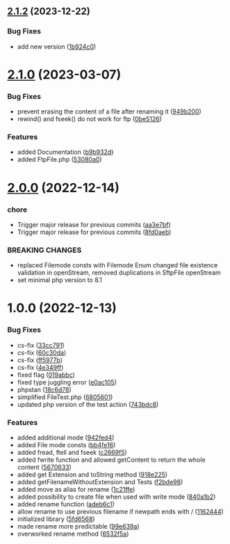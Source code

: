 ## [2.1.2](https://github.com/ambimax/php-lib-file/compare/2.1.1...2.1.2) (2023-12-22)


### Bug Fixes

* add new version ([1b924c0](https://github.com/ambimax/php-lib-file/commit/1b924c067840a0890c8624fec6db644f1951d6d6))

# [2.1.0](https://github.com/ambimax/php-lib-file/compare/2.0.0...2.1.0) (2023-03-07)


### Bug Fixes

* prevent erasing the content of a file after renaming it ([949b200](https://github.com/ambimax/php-lib-file/commit/949b200f405ec9651ab964abf4cd5d30f826fd2d))
* rewind() and fseek() do not work for ftp ([0be5126](https://github.com/ambimax/php-lib-file/commit/0be5126bc50432b5a94c82a520f1708239ac411c))


### Features

* added Documentation ([b9b932d](https://github.com/ambimax/php-lib-file/commit/b9b932d7b58f51ba843443941355f2d5a83fac7d))
* added FtpFile.php ([53080a0](https://github.com/ambimax/php-lib-file/commit/53080a0188944dccd5082443f6df0ac76462e17d))

# [2.0.0](https://github.com/ambimax/php-lib-file/compare/1.0.0...2.0.0) (2022-12-14)


### chore

* Trigger major release for previous commits ([aa3e7bf](https://github.com/ambimax/php-lib-file/commit/aa3e7bfb672daa2ea01e26a761d4b55d9f18b8a7))
* Trigger major release for previous commits ([8fd0aeb](https://github.com/ambimax/php-lib-file/commit/8fd0aeb88465dd39b7389b24da1083a7a56ac1e1))


### BREAKING CHANGES

* replaced Filemode consts with Filemode Enum
changed file existence validation in openStream,
removed duplications in SftpFile openStream
* set minimal php version to 8.1

# 1.0.0 (2022-12-13)


### Bug Fixes

* cs-fix ([33cc791](https://github.com/ambimax/php-lib-file/commit/33cc791037a01b07b899ca848f1f6feebc5032e1))
* cs-fix ([60c30da](https://github.com/ambimax/php-lib-file/commit/60c30da392464c638e64810f9dfcacd5671277ed))
* cs-fix ([ff5977b](https://github.com/ambimax/php-lib-file/commit/ff5977b15aea724c06913d27dfe5e03026d061e8))
* cs-fix ([4e349ff](https://github.com/ambimax/php-lib-file/commit/4e349ffab1e0c6f26f86d09d11dd906c1a10a354))
* fixed flag ([019abbc](https://github.com/ambimax/php-lib-file/commit/019abbc78f2b44d568c46b48c8fa380084028084))
* fixed type juggling error ([e0ac105](https://github.com/ambimax/php-lib-file/commit/e0ac105f933238292edec0aa369ef24335edff4f))
* phpstan ([18c6d78](https://github.com/ambimax/php-lib-file/commit/18c6d78658e75bddb52819b7df95eee989acc922))
* simplified FileTest.php ([6805601](https://github.com/ambimax/php-lib-file/commit/680560132e95818f6c2cb914dbac36e34f344d3c))
* updated php version of the test action ([743bdc8](https://github.com/ambimax/php-lib-file/commit/743bdc870d568bfe2e3eb316cb343f51be90c8ff))


### Features

* added additional mode ([942fed4](https://github.com/ambimax/php-lib-file/commit/942fed41024972fd6bd87361743c8f04f3579c2e))
* added File mode consts ([bb4fe16](https://github.com/ambimax/php-lib-file/commit/bb4fe16844ba6de3867a0001d085d15e9056c595))
* added fread, ftell and fseek ([c2669f5](https://github.com/ambimax/php-lib-file/commit/c2669f5ff02cb7f76db99481b0c06630e975193e))
* added fwrite function and allowed getContent to return the whole content ([5670633](https://github.com/ambimax/php-lib-file/commit/5670633c1abedf67c102be4f6f88243dce5ab6d4))
* added get Extension and toString method ([918e225](https://github.com/ambimax/php-lib-file/commit/918e225b088bc415fb9a36543c3de600864907d0))
* added getFilenameWithoutExtension and Tests ([f2bde98](https://github.com/ambimax/php-lib-file/commit/f2bde98073587dac1ddf4613949bc04384feac98))
* added move as alias for rename ([1c21ffe](https://github.com/ambimax/php-lib-file/commit/1c21ffe3e3c2cc2ad1b109cf8bbda519353897e1))
* added possibility to create file when used with write mode ([840a1b2](https://github.com/ambimax/php-lib-file/commit/840a1b24f740d74ae626d39342572b812c5d6257))
* added rename function ([adeb6c1](https://github.com/ambimax/php-lib-file/commit/adeb6c1bd29e3d1517af5249f4d36c3bfd5d4ed1))
* allow rename to use previous filename if newpath ends with / ([1162444](https://github.com/ambimax/php-lib-file/commit/1162444ee5750c015ae5653e709e1a9f82967ad9))
* initialized library ([5fd6568](https://github.com/ambimax/php-lib-file/commit/5fd65685b878b08565f77da16c7195e465b52f09))
* made rename more predictable ([99e639a](https://github.com/ambimax/php-lib-file/commit/99e639a7d27432cc1385607761c40e0ceb700ee9))
* overworked rename method ([6532f5a](https://github.com/ambimax/php-lib-file/commit/6532f5acd426924399de637afd91cbf0c3c84ab1))
